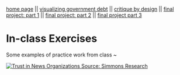 [home page](/README.md) || [visualizing government debt](/visualizing-government-debt.md) || [critique by design](/critique-by-design.md) || [final project: part 1](/final-project-part-one.md) || [final project: part 2](/final-project-part-two.md) || [final project part 3](final-project-part-three)

# In-class Exercises
Some examples of practice work from class ~

<div class='tableauPlaceholder' id='viz1706547683209' style='position: relative'><noscript><a href='#'><img alt='Trust in News Organizations Source: Simmons Research ' src='https:&#47;&#47;public.tableau.com&#47;static&#47;images&#47;In&#47;InClassExercise_17065474791270&#47;Sheet1&#47;1_rss.png' style='border: none' /></a></noscript><object class='tableauViz'  style='display:none;'><param name='host_url' value='https%3A%2F%2Fpublic.tableau.com%2F' /> <param name='embed_code_version' value='3' /> <param name='site_root' value='' /><param name='name' value='InClassExercise_17065474791270&#47;Sheet1' /><param name='tabs' value='no' /><param name='toolbar' value='yes' /><param name='static_image' value='https:&#47;&#47;public.tableau.com&#47;static&#47;images&#47;In&#47;InClassExercise_17065474791270&#47;Sheet1&#47;1.png' /> <param name='animate_transition' value='yes' /><param name='display_static_image' value='yes' /><param name='display_spinner' value='yes' /><param name='display_overlay' value='yes' /><param name='display_count' value='yes' /><param name='language' value='en-US' /><param name='filter' value='publish=yes' /></object></div>                
<script type='text/javascript'>                    
  var divElement = document.getElementById('viz1706547683209');                    
  var vizElement = divElement.getElementsByTagName('object')[0];                    
  vizElement.style.width='100%';vizElement.style.height=(divElement.offsetWidth*0.75)+'px';                    
  var scriptElement = document.createElement('script');                    
  scriptElement.src = 'https://public.tableau.com/javascripts/api/viz_v1.js';                    
  vizElement.parentNode.insertBefore(scriptElement, vizElement);                
</script>
